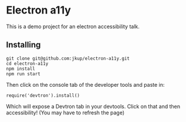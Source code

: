 # Electron a11y

This is a demo project for an electron accessibility talk.

## Installing

```
git clone git@github.com:jkup/electron-a11y.git
cd electron-a11y
npm install
npm run start
```

Then click on the console tab of the developer tools and paste in:

```
require('devtron').install()
```

Which will expose a Devtron tab in your devtools. Click on that and then accessibility! (You may have to refresh the page)
